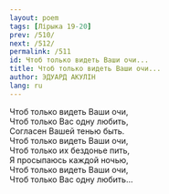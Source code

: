 ```yaml
---
layout: poem
tags: [Лірыка 19-20]
prev: /510/
next: /512/
permalink: /511
id: Чтоб только видеть Ваши очи...
title: Чтоб только видеть Ваши очи...
author: ЭДУАРД АКУЛІН
lang: ru
---
```



Чтоб только видеть Ваши очи,  
Чтоб только Вас одну любить,  
Согласен Вашей тенью быть.  
Чтоб только видеть Ваши очи,  
Чтоб только их бездонье пить,  
Я просыпаюсь каждой ночью,  
Чтоб только видеть Ваши очи,  
Чтоб только Вас одну любить...  
